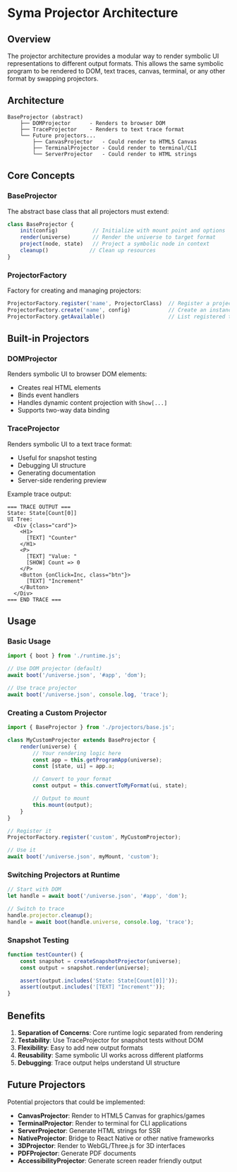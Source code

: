 # Syma Projector Architecture

## Overview

The projector architecture provides a modular way to render symbolic UI representations to different output formats. This allows the same symbolic program to be rendered to DOM, text traces, canvas, terminal, or any other format by swapping projectors.

## Architecture

```
BaseProjector (abstract)
    ├── DOMProjector      - Renders to browser DOM
    ├── TraceProjector    - Renders to text trace format
    └── Future projectors...
        ├── CanvasProjector   - Could render to HTML5 Canvas
        ├── TerminalProjector - Could render to terminal/CLI
        └── ServerProjector   - Could render to HTML strings
```

## Core Concepts

### BaseProjector

The abstract base class that all projectors must extend:

```javascript
class BaseProjector {
    init(config)           // Initialize with mount point and options
    render(universe)       // Render the universe to target format
    project(node, state)   // Project a symbolic node in context
    cleanup()             // Clean up resources
}
```

### ProjectorFactory

Factory for creating and managing projectors:

```javascript
ProjectorFactory.register('name', ProjectorClass)  // Register a projector
ProjectorFactory.create('name', config)            // Create an instance
ProjectorFactory.getAvailable()                    // List registered types
```

## Built-in Projectors

### DOMProjector

Renders symbolic UI to browser DOM elements:
- Creates real HTML elements
- Binds event handlers
- Handles dynamic content projection with `Show[...]`
- Supports two-way data binding

### TraceProjector

Renders symbolic UI to a text trace format:
- Useful for snapshot testing
- Debugging UI structure
- Generating documentation
- Server-side rendering preview

Example trace output:
```
=== TRACE OUTPUT ===
State: State[Count[0]]
UI Tree:
  <Div {class="card"}>
    <H1>
      [TEXT] "Counter"
    </H1>
    <P>
      [TEXT] "Value: "
      [SHOW] Count => 0
    </P>
    <Button {onClick=Inc, class="btn"}>
      [TEXT] "Increment"
    </Button>
  </Div>
=== END TRACE ===
```

## Usage

### Basic Usage

```javascript
import { boot } from './runtime.js';

// Use DOM projector (default)
await boot('/universe.json', '#app', 'dom');

// Use trace projector
await boot('/universe.json', console.log, 'trace');
```

### Creating a Custom Projector

```javascript
import { BaseProjector } from './projectors/base.js';

class MyCustomProjector extends BaseProjector {
    render(universe) {
        // Your rendering logic here
        const app = this.getProgramApp(universe);
        const [state, ui] = app.a;

        // Convert to your format
        const output = this.convertToMyFormat(ui, state);

        // Output to mount
        this.mount(output);
    }
}

// Register it
ProjectorFactory.register('custom', MyCustomProjector);

// Use it
await boot('/universe.json', myMount, 'custom');
```

### Switching Projectors at Runtime

```javascript
// Start with DOM
let handle = await boot('/universe.json', '#app', 'dom');

// Switch to trace
handle.projector.cleanup();
handle = await boot(handle.universe, console.log, 'trace');
```

### Snapshot Testing

```javascript
function testCounter() {
    const snapshot = createSnapshotProjector(universe);
    const output = snapshot.render(universe);

    assert(output.includes('State: State[Count[0]]'));
    assert(output.includes('[TEXT] "Increment"'));
}
```

## Benefits

1. **Separation of Concerns**: Core runtime logic separated from rendering
2. **Testability**: Use TraceProjector for snapshot tests without DOM
3. **Flexibility**: Easy to add new output formats
4. **Reusability**: Same symbolic UI works across different platforms
5. **Debugging**: Trace output helps understand UI structure

## Future Projectors

Potential projectors that could be implemented:

- **CanvasProjector**: Render to HTML5 Canvas for graphics/games
- **TerminalProjector**: Render to terminal for CLI applications
- **ServerProjector**: Generate HTML strings for SSR
- **NativeProjector**: Bridge to React Native or other native frameworks
- **3DProjector**: Render to WebGL/Three.js for 3D interfaces
- **PDFProjector**: Generate PDF documents
- **AccessibilityProjector**: Generate screen reader friendly output